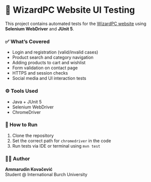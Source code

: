 # 🧪 WizardPC Website UI Testing

This project contains automated tests for the [WizardPC website](https://www.wizardpc.ba/) using **Selenium WebDriver** and **JUnit 5**.

### ✅ What’s Covered

- Login and registration (valid/invalid cases)
- Product search and category navigation
- Adding products to cart and wishlist
- Form validation on contact page
- HTTPS and session checks
- Social media and UI interaction tests

### ⚙️ Tools Used

- Java + JUnit 5
- Selenium WebDriver
- ChromeDriver

### 🚀 How to Run

1. Clone the repository
2. Set the correct path for `chromedriver` in the code
3. Run tests via IDE or terminal using `mvn test`

### 👨‍💻 Author

**Ammarudin Kovačević**  
Student @ International Burch University

